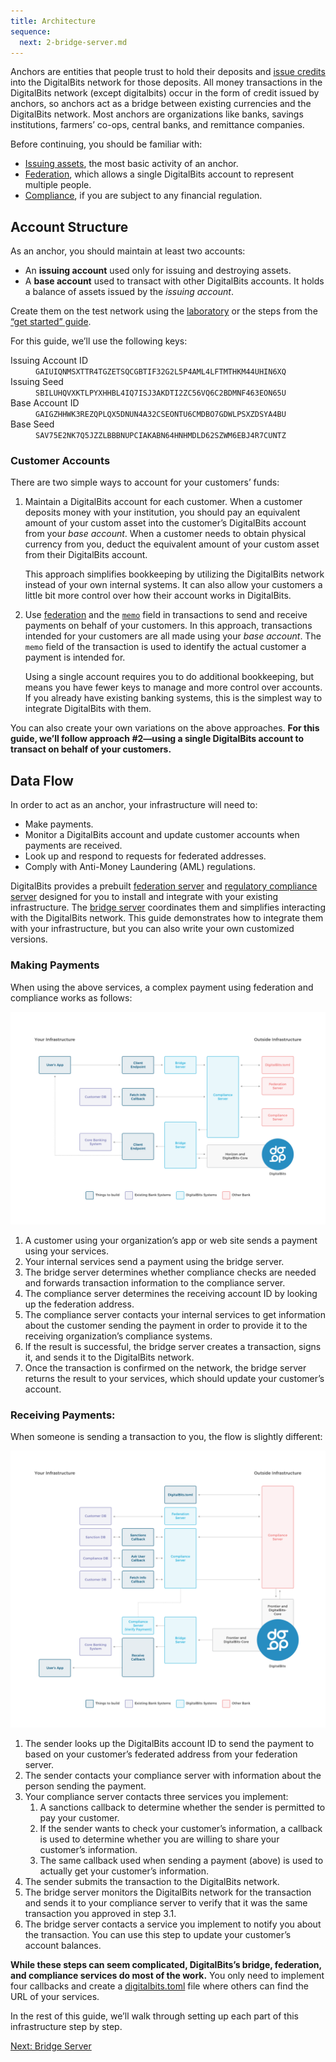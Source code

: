 ```yaml
---
title: Architecture
sequence:
  next: 2-bridge-server.md
---
```


Anchors are entities that people trust to hold their deposits and [issue credits](https://github.com/xdbfoundation/docs/tree/master/guides/anchor/../issuing-assets.md) into the DigitalBits network for those deposits. All money transactions in the DigitalBits network (except digitalbits) occur in the form of credit issued by anchors, so anchors act as a bridge between existing currencies and the DigitalBits network. Most anchors are organizations like banks, savings institutions, farmers’ co-ops, central banks, and remittance companies.

Before continuing, you should be familiar with:

- [Issuing assets](https://github.com/xdbfoundation/docs/tree/master/guides/anchor/../issuing-assets.md), the most basic activity of an anchor.
- [Federation](https://github.com/xdbfoundation/docs/tree/master/guides/anchor/../concepts/federation.md), which allows a single DigitalBits account to represent multiple people.
- [Compliance](https://github.com/xdbfoundation/docs/tree/master/guides/anchor/../compliance-protocol.md), if you are subject to any financial regulation.


## Account Structure

As an anchor, you should maintain at least two accounts:

- An **issuing account** used only for issuing and destroying assets.
- A **base account** used to transact with other DigitalBits accounts. It holds a balance of assets issued by the *issuing account*.

Create them on the test network using the [laboratory](https://laboratory.livenet.digitalbits.io) or the steps from the [“get started” guide](https://github.com/xdbfoundation/docs/tree/master/guides/anchor/../get-started/create-account.md).

For this guide, we’ll use the following keys:

<dl>
  <dt>Issuing Account ID</dt>
  <dd><code>GAIUIQNMSXTTR4TGZETSQCGBTIF32G2L5P4AML4LFTMTHKM44UHIN6XQ</code></dd>
  <dt>Issuing Seed</dt>
  <dd><code>SBILUHQVXKTLPYXHHBL4IQ7ISJ3AKDTI2ZC56VQ6C2BDMNF463EON65U</code></dd>
  <dt>Base Account ID</dt>
  <dd><code>GAIGZHHWK3REZQPLQX5DNUN4A32CSEONTU6CMDBO7GDWLPSXZDSYA4BU</code></dd>
  <dt>Base Seed</dt>
  <dd><code>SAV75E2NK7Q5JZZLBBBNUPCIAKABN64HNHMDLD62SZWM6EBJ4R7CUNTZ</code></dd>
</dl>



### Customer Accounts

There are two simple ways to account for your customers’ funds:

1. Maintain a DigitalBits account for each customer. When a customer deposits money with your institution, you should pay an equivalent amount of your custom asset into the customer’s DigitalBits account from your *base account*. When a customer needs to obtain physical currency from you, deduct the equivalent amount of your custom asset from their DigitalBits account.

    This approach simplifies bookkeeping by utilizing the DigitalBits network instead of your own internal systems. It can also allow your customers a little bit more control over how their account works in DigitalBits.

2. Use [federation](https://github.com/xdbfoundation/docs/tree/master/guides/anchor/../concepts/federation.md) and the [`memo`](https://github.com/xdbfoundation/docs/tree/master/guides/anchor/../concepts/transactions.md#memo) field in transactions to send and receive payments on behalf of your customers. In this approach, transactions intended for your customers are all made using your *base account*. The `memo` field of the transaction is used to identify the actual customer a payment is intended for.

    Using a single account requires you to do additional bookkeeping, but means you have fewer keys to manage and more control over accounts. If you already have existing banking systems, this is the simplest way to integrate DigitalBits with them.

You can also create your own variations on the above approaches. **For this guide, we’ll follow approach #2—using a single DigitalBits account to transact on behalf of your customers.**


## Data Flow

In order to act as an anchor, your infrastructure will need to:

- Make payments.
- Monitor a DigitalBits account and update customer accounts when payments are received.
- Look up and respond to requests for federated addresses.
- Comply with Anti-Money Laundering (AML) regulations.

DigitalBits provides a prebuilt [federation server](https://github.com/xdbfoundation/go/tree/master/services/federation) and [regulatory compliance server](https://github.com/xdbfoundation/bridge-server/blob/master/readme_compliance.md) designed for you to install and integrate with your existing infrastructure. The [bridge server](https://github.com/xdbfoundation/bridge-server/blob/master/readme_bridge.md) coordinates them and simplifies interacting with the DigitalBits network. This guide demonstrates how to integrate them with your infrastructure, but you can also write your own customized versions.

### Making Payments

When using the above services, a complex payment using federation and compliance works as follows:

![Diagram of sending a payment](assets/Making-Payments-Diagram.png)

1. A customer using your organization’s app or web site sends a payment using your services.
2. Your internal services send a payment using the bridge server.
3. The bridge server determines whether compliance checks are needed and forwards transaction information to the compliance server.
4. The compliance server determines the receiving account ID by looking up the federation address.
5. The compliance server contacts your internal services to get information about the customer sending the payment in order to provide it to the receiving organization’s compliance systems.
6. If the result is successful, the bridge server creates a transaction, signs it, and sends it to the DigitalBits network.
7. Once the transaction is confirmed on the network, the bridge server returns the result to your services, which should update your customer’s account.


### Receiving Payments:

When someone is sending a transaction to you, the flow is slightly different:

![Diagram of receiving a payment](assets/Receiving-Payments-Diagram-v2.png)

1. The sender looks up the DigitalBits account ID to send the payment to based on your customer’s federated address from your federation server.
2. The sender contacts your compliance server with information about the person sending the payment.
3. Your compliance server contacts three services you implement:
    1. A sanctions callback to determine whether the sender is permitted to pay your customer.
    2. If the sender wants to check your customer’s information, a callback is used to determine whether you are willing to share your customer’s information.
    3. The same callback used when sending a payment (above) is used to actually get your customer’s information.
4. The sender submits the transaction to the DigitalBits network.
5. The bridge server monitors the DigitalBits network for the transaction and sends it to your compliance server to verify that it was the same transaction you approved in step 3.1.
6. The bridge server contacts a service you implement to notify you about the transaction. You can use this step to update your customer’s account balances.

**While these steps can seem complicated, DigitalBits’s bridge, federation, and compliance services do most of the work.** You only need to implement four callbacks and create a [digitalbits.toml](https://github.com/xdbfoundation/docs/tree/master/guides/anchor/../concepts/digitalbits-toml.md) file where others can find the URL of your services.

In the rest of this guide, we’ll walk through setting up each part of this infrastructure step by step.

<nav class="sequence-navigation">
  <a rel="next" href="2-bridge-server.md">Next: Bridge Server</a>
</nav>
